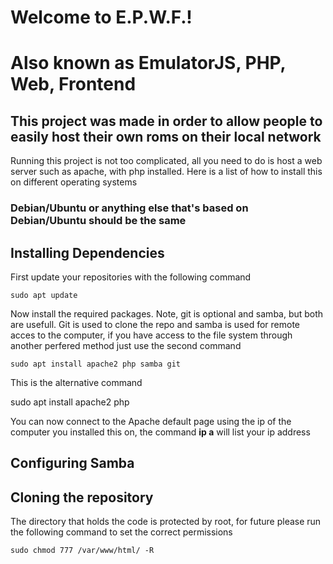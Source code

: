 <h1>Welcome to E.P.W.F.!</h1>
<h1>Also known as EmulatorJS, PHP, Web, Frontend</h1>
<h2>This project was made in order to allow people to easily host their own roms on their local network</h2>

<p>Running this project is not too complicated, all you need to do is host a web server such as apache, with php installed. Here is a list of how to install this on different operating systems</p>

<h3>Debian/Ubuntu or anything else that's based on Debian/Ubuntu should be the same</h3>

<h2>Installing Dependencies</h2>

<p>First update your repositories with the following command</p>

    sudo apt update

<p>Now install the required packages. Note, git is optional and samba, but both are usefull. Git is used to clone the repo and samba is used for remote acces to the computer, if you have access to the file system through another perfered method just use the second command</p>

    sudo apt install apache2 php samba git
<p>This is the alternative command</p>
    sudo apt install apache2 php

  <p>You can now connect to the Apache default page using the ip of the computer you installed this on, the command <b>ip a</b> will list your ip address</p>

  <h2>Configuring Samba</h2>

  <h2>Cloning the repository</h2>

  <p>The directory that holds the code is protected by root, for future please run the following command to set the correct permissions</p>

    sudo chmod 777 /var/www/html/ -R
